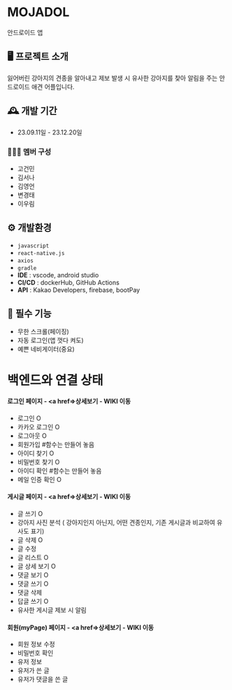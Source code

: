 # MOJADOL
안드로이드 앱
## 🖥️ 프로젝트 소개
잃어버린 강아지의 견종을 알아내고 제보 발생 시 유사한 강아지를 찾아 알림을 주는 안드로이드 애견 어플입니다.
<br>

## 🕰️ 개발 기간
* 23.09.11일 - 23.12.20일

### 🧑‍🤝‍🧑 멤버 구성
- 고건민
- 김서나
- 김영언
- 변경태
- 이우림

## ⚙️ 개발환경 
- `javascript`
- `react-native.js`
- `axios`
- `gradle`
- **IDE** : vscode, android studio
- **CI/CD** : dockerHub, GitHub Actions
- **API** : Kakao Developers, firebase, bootPay

## 📌 필수 기능
- 무한 스크롤(페이징)
- 자동 로그인(앱 껏다 켜도)
- 예쁜 네비게이터(중요)

# 백엔드와 연결 상태
#### 로그인 페이지 - <a href=>상세보기 - WIKI 이동</a>
- 로그인 O
- 카카오 로그인 O
- 로그아웃 O
- 회원가입 #함수는 만들어 놓음
- 아이디 찾기 O
- 비밀번호 찾기 O
- 아이디 확인 #함수는 만들어 놓음
- 메일 인증 확인 O
#### 게시글 페이지 - <a href=>상세보기 - WIKI 이동</a>
- 글 쓰기 O
- 강아지 사진 분석 ( 강아지인지 아닌지, 어떤 견종인지, 기존 게시글과 비교하여 유사도 표기)
- 글 삭제 O
- 글 수정
- 글 리스트 O
- 글 상세 보기 O 
- 댓글 보기 O
- 댓글 쓰기 O
- 댓글 삭제 
- 답글 쓰기 O
- 유사한 게시글 제보 시 알림
#### 회원(myPage) 페이지 - <a href=>상세보기 - WIKI 이동</a>
- 회원 정보 수정
- 비밀번호 확인
- 유저 정보
- 유저가 쓴 글
- 유저가 댓글을 쓴 글

